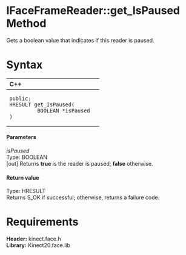 IFaceFrameReader::get\_IsPaused Method  
======================================  

Gets a boolean value that indicates if this reader is paused. <span id="syntaxSection"></span>

Syntax  
======  

<table>
<colgroup>
<col width="100%" />
</colgroup>
<thead>
<tr class="header">
<th align="left">C++</th>
</tr>
</thead>
<tbody>
<tr class="odd">
<td align="left"><pre><code>public:  
HRESULT get_IsPaused(  
         BOOLEAN *isPaused  
)</code></pre></td>
</tr>
</tbody>
</table>

<span id="ID4EG"></span>
#### Parameters  

*isPaused*    
Type: BOOLEAN  
[out] Returns **true** is the reader is paused; **false** otherwise.  

<span id="ID4EP"></span>
#### Return value  

Type: HRESULT  
Returns S\_OK if successful; otherwise, returns a failure code.  

<span id="requirements"></span>

Requirements  
============  

**Header:** kinect.face.h  
**Library:** Kinect20.face.lib  



<!--Please do not edit the data in the comment block below.-->
<!--
TOCTitle : get_IsPaused Method
RLTitle : IFaceFrameReader::get_IsPaused Method
KeywordK : get_IsPaused method
KeywordK : IFaceFrameReader::get_IsPaused method
KeywordF : IFaceFrameReader::get_IsPaused
KeywordF : get_IsPaused
KeywordF : Microsoft.Kinect.face.IFaceFrameReader.get_IsPaused(BOOLEAN@)
KeywordA : M:Microsoft.Kinect.face.IFaceFrameReader.get_IsPaused(BOOLEAN@)
AssetID : M:Microsoft.Kinect.face.IFaceFrameReader.get_IsPaused(BOOLEAN@)
Locale : en-us
CommunityContent : 1
APIType : Managed
APILocation : 
APIName : Microsoft.Kinect.face.IFaceFrameReader::get_IsPaused
TargetOS : Windows
TopicType : kbSyntax
DevLang : C++
DocSet : K4Wv2
ProjType : K4Wv2Proj
Technology : Kinect for Windows
Product : Kinect for Windows SDK v2
productversion : 20
-->
